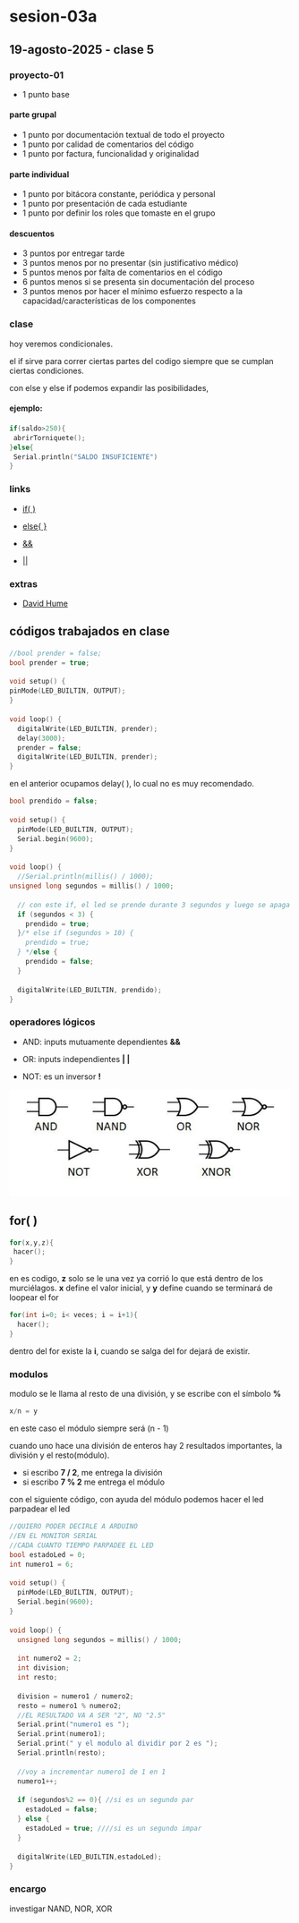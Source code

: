 # sesion-03a

## 19-agosto-2025 - clase 5

### proyecto-01

- 1 punto base

#### parte grupal

- 1 punto por documentación textual de todo el proyecto
- 1 punto por calidad de comentarios del código
- 1 punto por factura, funcionalidad y originalidad

#### parte individual

- 1 punto por bitácora constante, periódica y personal
- 1 punto por presentación de cada estudiante
- 1 punto por definir los roles que tomaste en el grupo

#### descuentos

- 3 puntos por entregar tarde
- 3 puntos menos por no presentar (sin justificativo médico)
- 5 puntos menos por falta de comentarios en el código
- 6 puntos menos si se presenta sin documentación del proceso
- 3 puntos menos por hacer el mínimo esfuerzo respecto a la capacidad/características de los componentes


### clase

hoy veremos condicionales.

el if sirve para correr ciertas partes del codigo siempre que se cumplan ciertas condiciones.

con else y else if podemos expandir las posibilidades,

#### ejemplo: 

```cpp
if(saldo>250){
 abrirTorniquete();
}else{
 Serial.println("SALDO INSUFICIENTE")
}
```

### links

- [if( )](https://docs.arduino.cc/language-reference/en/structure/control-structure/if) 

- [else{ }](https://docs.arduino.cc/language-reference/en/structure/control-structure/else)

- [&&](https://docs.arduino.cc/language-reference/en/structure/boolean-operators/logicalAnd)

- [||](https://docs.arduino.cc/language-reference/en/structure/boolean-operators/logicalOr)

### extras 

- [David Hume](https://es.wikipedia.org/wiki/David_Hume)

## códigos trabajados en clase

```cpp
//bool prender = false;
bool prender = true;

void setup() {
pinMode(LED_BUILTIN, OUTPUT);
}

void loop() {
  digitalWrite(LED_BUILTIN, prender);
  delay(3000);
  prender = false;
  digitalWrite(LED_BUILTIN, prender);
}
```

en el anterior ocupamos delay( ), lo cual no es muy recomendado.

```cpp
bool prendido = false;

void setup() {
  pinMode(LED_BUILTIN, OUTPUT);
  Serial.begin(9600);
}

void loop() {
  //Serial.println(millis() / 1000);
unsigned long segundos = millis() / 1000;

  // con este if, el led se prende durante 3 segundos y luego se apaga
  if (segundos < 3) {
    prendido = true;
  }/* else if (segundos > 10) {
    prendido = true;
  } */else {
    prendido = false;
  }

  digitalWrite(LED_BUILTIN, prendido);
}
```

### operadores lógicos

- AND: inputs mutuamente dependientes **&&**

- OR: inputs independientes **| |**

- NOT: es un inversor **!**

![compuertas lógicas](./imagenes/compuertas-logicas.jpg)


## for( )

```cpp
for(x,y,z){
 hacer();
}
```
en es codigo, **z** solo se le una vez ya corrió lo que está dentro de los murciélagos. **x** define el valor inicial, y **y** define cuando se terminará de loopear el for

```cpp
for(int i=0; i< veces; i = i+1){
  hacer();  
}
```

dentro del for existe la **i**, cuando se salga del for dejará de existir.

### modulos

modulo se le llama al resto de una división, y se escribe con el símbolo **%**

```cpp
x/n = y
```

en este caso el módulo siempre será (n - 1)

cuando uno hace una división de enteros hay 2 resultados importantes, la división y el resto(módulo).

- si escribo **7 / 2**, me entrega la división 
- si escribo **7 % 2** me entrega el módulo

con el siguiente código, con ayuda del módulo podemos hacer el led parpadear el led

```cpp
//QUIERO PODER DECIRLE A ARDUINO
//EN EL MONITOR SERIAL
//CADA CUANTO TIEMPO PARPADEE EL LED
bool estadoLed = 0;
int numero1 = 6;

void setup() {
  pinMode(LED_BUILTIN, OUTPUT);
  Serial.begin(9600);
}

void loop() {
  unsigned long segundos = millis() / 1000;

  int numero2 = 2;
  int division;
  int resto;

  division = numero1 / numero2;
  resto = numero1 % numero2;
  //EL RESULTADO VA A SER "2", NO "2.5"
  Serial.print("numero1 es ");
  Serial.print(numero1);
  Serial.print(" y el modulo al dividir por 2 es ");
  Serial.println(resto);

  //voy a incrementar numero1 de 1 en 1
  numero1++;
  
  if (segundos%2 == 0){ //si es un segundo par
    estadoLed = false;
  } else {
    estadoLed = true; ////si es un segundo impar
  }

  digitalWrite(LED_BUILTIN,estadoLed);
}
```

### encargo

investigar NAND, NOR, XOR
